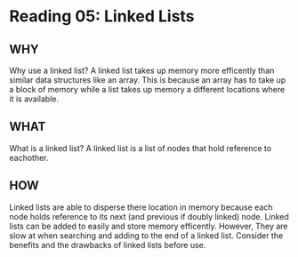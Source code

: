 # Reading 05: Linked Lists

## WHY

Why use a linked list? A linked list takes up memory more efficently than similar data structures like an array. This is because an array has to take up a block of memory while a list takes up memory a different locations where it is available.

## WHAT

What is a linked list? A linked list is a list of nodes that hold reference to eachother.

## HOW

Linked lists are able to disperse there location in memory because each node holds reference to its next (and previous if doubly linked) node. Linked lists can be added to easily and store memory efficently. However, They are slow at when searching and adding to the end of a linked list. Consider the benefits and the drawbacks of linked lists before use. 